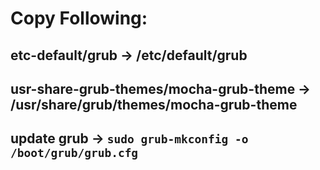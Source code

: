 # Copy Following:

## etc-default/grub -> /etc/default/grub
## usr-share-grub-themes/mocha-grub-theme -> /usr/share/grub/themes/mocha-grub-theme

## update grub -> `sudo grub-mkconfig -o /boot/grub/grub.cfg`